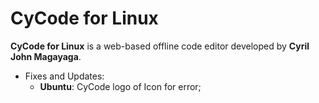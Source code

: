 # CyCode for Linux
**CyCode for Linux** is a web-based offline code editor developed by **Cyril John Magayaga**.

* Fixes and Updates:
  * **Ubuntu**: CyCode logo of Icon for error;

